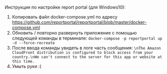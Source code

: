 Инструкция по настройке report portal (для Windows10):
1. Копировать файл docker-compose.yml по адресу https://github.com/reportportal/reportportal/blob/master/docker-compose.yml
2. Обновить / повторно развернуть приложение с помощью следующей команды в терминале: ```docker-compose -p reportportal up -d --force-recreate```
3. После ввода команды увидеть в логе часть сообщения: 
```\nThe Amazon CloudFront distribution is configured to block access from your country.\nWe can't connect to the server for this app or website at this time.```
4. Умыть руки :(